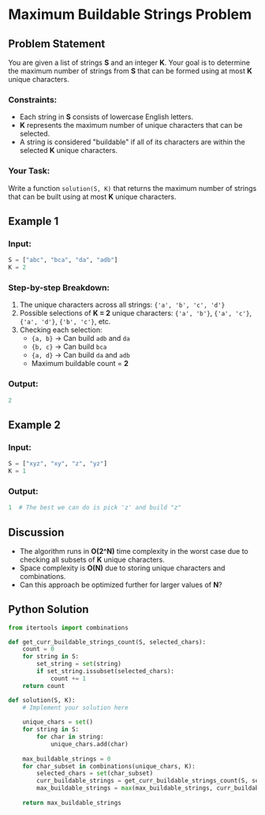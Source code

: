 # Maximum Buildable Strings Problem

## Problem Statement

You are given a list of strings **S** and an integer **K**. Your goal is to determine the maximum number of strings from **S** that can be formed using at most **K** unique characters. 

### **Constraints:**
- Each string in **S** consists of lowercase English letters.
- **K** represents the maximum number of unique characters that can be selected.
- A string is considered "buildable" if all of its characters are within the selected **K** unique characters.

### **Your Task:**
Write a function `solution(S, K)` that returns the maximum number of strings that can be built using at most **K** unique characters.

## Example 1
### **Input:**
```python
S = ["abc", "bca", "da", "adb"]
K = 2
```

### **Step-by-step Breakdown:**
1. The unique characters across all strings: `{'a', 'b', 'c', 'd'}`
2. Possible selections of **K = 2** unique characters: `{'a', 'b'}`, `{'a', 'c'}`, `{'a', 'd'}`, `{'b', 'c'}`, etc.
3. Checking each selection:
   - `{a, b}` → Can build `adb` and `da`
   - `{b, c}` → Can build `bca`
   - `{a, d}` → Can build `da` and `adb`
   - Maximum buildable count = **2**

### **Output:**
```python
2
```

## Example 2
### **Input:**
```python
S = ["xyz", "xy", "z", "yz"]
K = 1
```

### **Output:**
```python
1  # The best we can do is pick 'z' and build "z"
```

## Discussion
- The algorithm runs in **O(2^N)** time complexity in the worst case due to checking all subsets of **K** unique characters.
- Space complexity is **O(N)** due to storing unique characters and combinations.
- Can this approach be optimized further for larger values of **N**?

## Python Solution
```python
from itertools import combinations

def get_curr_buildable_strings_count(S, selected_chars):
    count = 0
    for string in S:
        set_string = set(string)
        if set_string.issubset(selected_chars):
            count += 1
    return count

def solution(S, K):
    # Implement your solution here
    
    unique_chars = set()
    for string in S:
        for char in string:
            unique_chars.add(char)
    
    max_buildable_strings = 0
    for char_subset in combinations(unique_chars, K):
        selected_chars = set(char_subset)
        curr_buildable_strings = get_curr_buildable_strings_count(S, selected_chars)
        max_buildable_strings = max(max_buildable_strings, curr_buildable_strings)
    
    return max_buildable_strings
```

